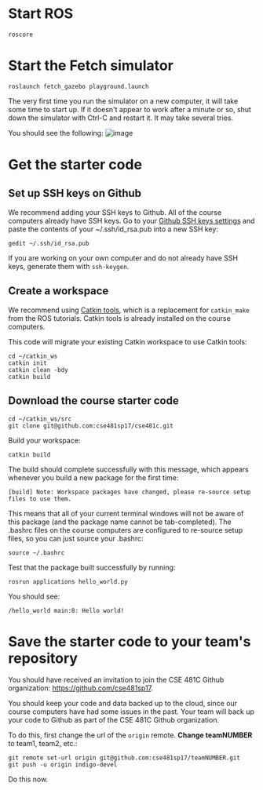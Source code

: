# Start ROS
```
roscore
```

# Start the Fetch simulator
```
roslaunch fetch_gazebo playground.launch
```

The very first time you run the simulator on a new computer, it will take some time to start up.
If it doesn't appear to work after a minute or so, shut down the simulator with Ctrl-C and restart it.
It may take several tries.

You should see the following:
![image](https://cloud.githubusercontent.com/assets/1175286/24824318/18f2ebdc-1bbe-11e7-92aa-daf69c40bc35.png)

# Get the starter code
## Set up SSH keys on Github
We recommend adding your SSH keys to Github.
All of the course computers already have SSH keys.
Go to your [Github SSH keys settings](https://github.com/settings/keys) and paste the contents of your ~/.ssh/id_rsa.pub into a new SSH key:
```
gedit ~/.ssh/id_rsa.pub
```
If you are working on your own computer and do not already have SSH keys, generate them with `ssh-keygen`.

## Create a workspace
We recommend using [Catkin tools](https://catkin-tools.readthedocs.io/en/latest/), which is a replacement for `catkin_make` from the ROS tutorials.
Catkin tools is already installed on the course computers.

This code will migrate your existing Catkin workspace to use Catkin tools:
```
cd ~/catkin_ws
catkin init
catkin clean -bdy
catkin build
```

## Download the course starter code
```
cd ~/catkin_ws/src
git clone git@github.com:cse481sp17/cse481c.git
```

Build your workspace:
```
catkin build
```

The build should complete successfully with this message, which appears whenever you build a new package for the first time:
```
[build] Note: Workspace packages have changed, please re-source setup files to use them.
```
This means that all of your current terminal windows will not be aware of this package (and the package name cannot be tab-completed).
The .bashrc files on the course computers are configured to re-source setup files, so you can just source your .bashrc:
```
source ~/.bashrc
```

Test that the package built successfully by running:
```
rosrun applications hello_world.py
```

You should see:
```
/hello_world main:8: Hello world!
```

# Save the starter code to your team's repository
You should have received an invitation to join the CSE 481C Github organization: https://github.com/cse481sp17.

You should keep your code and data backed up to the cloud, since our course computers have had some issues in the past.
Your team will back up your code to Github as part of the CSE 481C Github organization.

To do this, first change the url of the `origin` remote.
**Change teamNUMBER** to team1, team2, etc.:
```
git remote set-url origin git@github.com:cse481sp17/teamNUMBER.git
git push -u origin indigo-devel
```

Do this now.